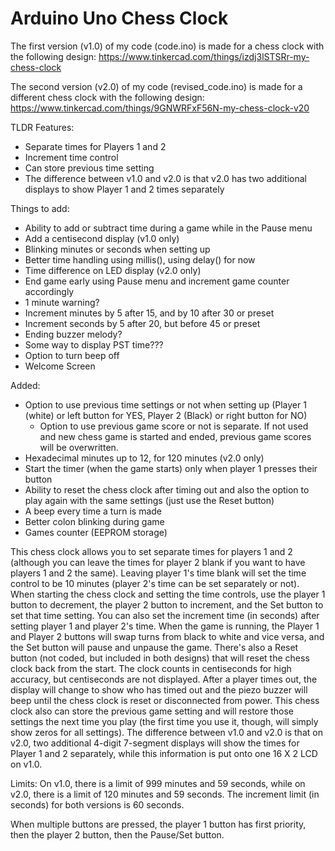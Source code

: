 # Arduino Uno Chess Clock

The first version (v1.0) of my code (code.ino) is made for a chess clock with the following design: 
https://www.tinkercad.com/things/izdj3lSTSRr-my-chess-clock

The second version (v2.0) of my code (revised_code.ino) is made for a different chess clock with the following design:
https://www.tinkercad.com/things/9GNWRFxF56N-my-chess-clock-v20

TLDR Features: 
- Separate times for Players 1 and 2
- Increment time control
- Can store previous time setting
- The difference between v1.0 and v2.0 is that v2.0 has two additional displays to show Player 1 and 2 times separately

Things to add:
- Ability to add or subtract time during a game while in the Pause menu
- Add a centisecond display (v1.0 only)
- Blinking minutes or seconds when setting up
- Better time handling using millis(), using delay() for now
- Time difference on LED display (v2.0 only)
- End game early using Pause menu and increment game counter accordingly
- 1 minute warning?
- Increment minutes by 5 after 15, and by 10 after 30 or preset
- Increment seconds by 5 after 20, but before 45 or preset
- Ending buzzer melody?
- Some way to display PST time???
- Option to turn beep off
- Welcome Screen

Added: 
- Option to use previous time settings or not when setting up (Player 1 (white) or left button for YES, Player 2 (Black) or right button for NO)
  - Option to use previous game score or not is separate. If not used and new chess game is started and ended, previous game scores will be overwritten.
- Hexadecimal minutes up to 12, for 120 minutes (v2.0 only)
- Start the timer (when the game starts) only when player 1 presses their button
- Ability to reset the chess clock after timing out and also the option to play again with the same settings (just use the Reset button)
- A beep every time a turn is made
- Better colon blinking during game
- Games counter (EEPROM storage)

This chess clock allows you to set separate times for players 1 and 2 (although you can leave the times for player 2 blank if you want to have players 1 and 2 the same). Leaving player 1's time blank will set the time control to be 10 minutes (player 2's time can be set separately or not).
When starting the chess clock and setting the time controls, use the player 1 button to decrement, the player 2 button to increment, and the Set button to set that time setting. You can also set the increment time (in seconds) 
after setting player 1 and player 2's time. When the game is running, the Player 1 and Player 2 buttons will swap turns from black to white and vice versa, and the Set
button will pause and unpause the game. There's also a Reset button (not coded, but included in both designs) that will reset the chess clock back from the start. The clock counts in centiseconds for high accuracy, but centiseconds are not displayed.
After a player times out, the display will change to show who has timed out and the piezo buzzer will beep until the chess clock is reset or disconnected from power.
This chess clock also can store the previous game setting and will restore those settings the next time you play (the first time you use it, though, will simply show zeros for all settings). The difference between v1.0 and v2.0 is that on v2.0,
two additional 4-digit 7-segment displays will show the times for Player 1 and 2 separately, while this information is put onto one 16 X 2 LCD on v1.0.

Limits: On v1.0, there is a limit of 999 minutes and 59 seconds, while on v2.0, there is a limit of 120 minutes and 59 seconds. The increment limit (in seconds)
for both versions is 60 seconds.

When multiple buttons are pressed, the player 1 button has first priority, then the player 2 button, then the Pause/Set button.
